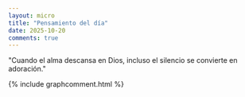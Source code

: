 ```yaml
---
layout: micro
title: "Pensamiento del día"
date: 2025-10-20
comments: true
---
```


"Cuando el alma descansa en Dios, incluso el silencio se convierte en adoración."


{% include graphcomment.html %}

